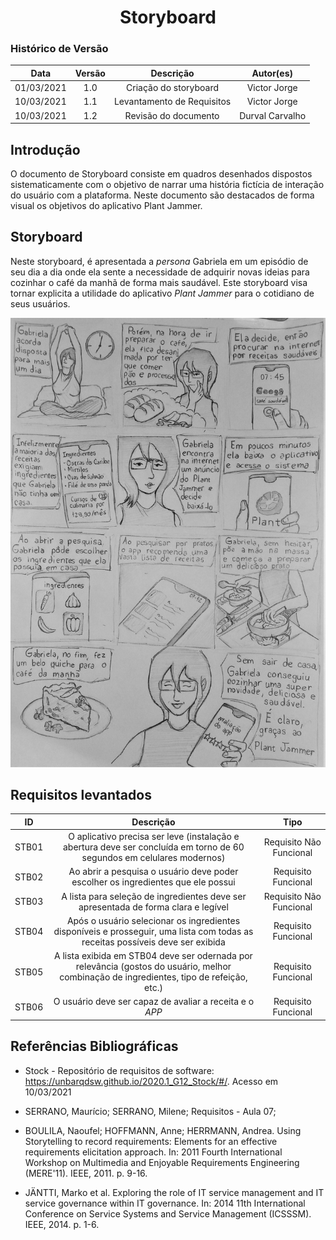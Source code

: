 # <center> Storyboard

### Histórico de Versão
|    Data    | Versão | Descrição             | Autor(es)       |
| :--------: | :----: | :-------------------: | :-------------: |
| 01/03/2021 |  1.0   | Criação do storyboard |   Victor Jorge  |
| 10/03/2021 |  1.1   | Levantamento de Requisitos | Victor Jorge |
| 10/03/2021 |  1.2   | Revisão do documento  | Durval Carvalho |

## Introdução

O documento de Storyboard consiste em quadros desenhados dispostos sistematicamente com o objetivo de narrar uma história fictícia de interação do usuário com a plataforma. Neste documento são destacados de forma visual os objetivos do aplicativo Plant Jammer.

## Storyboard

Neste storyboard, é apresentada a _persona_ Gabriela em um episódio de seu dia a dia onde ela sente a necessidade de adquirir novas ideias para cozinhar o café da manhã de forma mais saudável. Este storyboard visa tornar explicita a utilidade do aplicativo _Plant Jammer_ para o cotidiano de seus usuários.

![StoryBoard](../../assets/images/storyboard.jpg)

## Requisitos levantados

| ID  | Descrição | Tipo |
| :-: | :-------: | :--: |
| STB01 | O aplicativo precisa ser leve (instalação e abertura deve ser concluída em torno de 60 segundos em celulares modernos) | Requisito Não Funcional |
| STB02 | Ao abrir a pesquisa o usuário deve poder escolher os ingredientes que ele possui | Requisito Funcional |
| STB03 | A lista para seleção de ingredientes deve ser apresentada de forma clara e legível | Requisito Não Funcional |
| STB04 | Após o usuário selecionar os ingredientes disponíveis e prosseguir, uma lista com todas as receitas possíveis deve ser exibida | Requisito Funcional |
| STB05 | A lista exibida em STB04 deve ser odernada por relevância (gostos do usuário, melhor combinação de ingredientes, tipo de refeição, etc.) | Requisito Funcional |
| STB06 | O usuário deve ser capaz de avaliar a receita e o _APP_ | Requisito Funcional |

## Referências Bibliográficas

- Stock - Repositório de requisitos de software: https://unbarqdsw.github.io/2020.1_G12_Stock/#/. Acesso em 10/03/2021

- SERRANO, Maurício; SERRANO, Milene; Requisitos - Aula 07;

- BOULILA, Naoufel; HOFFMANN, Anne; HERRMANN, Andrea. Using Storytelling to record requirements: Elements for an effective requirements elicitation approach. In: 2011 Fourth International Workshop on Multimedia and Enjoyable Requirements Engineering (MERE'11). IEEE, 2011. p. 9-16.

- JÄNTTI, Marko et al. Exploring the role of IT service management and IT service governance within IT governance. In: 2014 11th International Conference on Service Systems and Service Management (ICSSSM). IEEE, 2014. p. 1-6.
